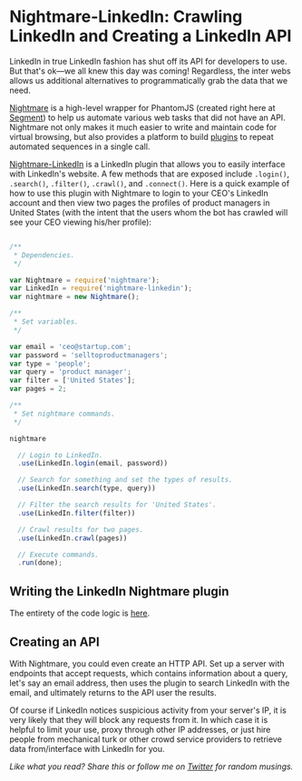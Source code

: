 
# Nightmare-LinkedIn: Crawling LinkedIn and Creating a LinkedIn API

LinkedIn in true LinkedIn fashion has shut off its API for developers to use. But that's ok—we all knew this day was coming! Regardless, the inter webs allows us additional alternatives to programmatically grab the data that we need.

[Nightmare](http://www.nightmarejs.org/) is a high-level wrapper for PhantomJS (created right here at [Segment](https://www.segment.com/)) to help us automate various web tasks that did not have an API. Nightmare not only makes it much easier to write and maintain code for virtual browsing, but also provides a platform to build [plugins](https://github.com/segmentio/nightmare#plugins) to repeat automated sequences in a single call.

[Nightmare-LinkedIn](https://github.com/lambtron/nightmare-linkedin) is a LinkedIn plugin that allows you to easily interface with LinkedIn's website. A few methods that are exposed include `.login()`, `.search()`, `.filter()`, `.crawl()`, and `.connect()`. Here is a quick example of how to use this plugin with Nightmare to login to your CEO's LinkedIn account and then view two pages the profiles of product managers in United States (with the intent that the users whom the bot has crawled will see your CEO viewing his/her profile):

```javascript

/**
 * Dependencies.
 */

var Nightmare = require('nightmare');
var LinkedIn = require('nightmare-linkedin');
var nightmare = new Nightmare();

/**
 * Set variables.
 */

var email = 'ceo@startup.com';
var password = 'selltoproductmanagers';
var type = 'people';
var query = 'product manager';
var filter = ['United States'];
var pages = 2;

/**
 * Set nightmare commands.
 */

nightmare

  // Login to LinkedIn.
  .use(LinkedIn.login(email, password))

  // Search for something and set the types of results.
  .use(LinkedIn.search(type, query))

  // Filter the search results for 'United States'.
  .use(LinkedIn.filter(filter))

  // Crawl results for two pages.
  .use(LinkedIn.crawl(pages))

  // Execute commands.
  .run(done);
```

## Writing the LinkedIn Nightmare plugin

The entirety of the code logic is [here](https://github.com/lambtron/nightmare-linkedin/blob/master/index.js).

## Creating an API

With Nightmare, you could even create an HTTP API. Set up a server with endpoints that accept requests, which contains information about a query, let's say an email address, then uses the plugin to search LinkedIn with the email, and ultimately returns to the API user the results.

Of course if LinkedIn notices suspicious activity from your server's IP, it is very likely that they will block any requests from it. In which case it is helpful to limit your use, proxy through other IP addresses, or just hire people from mechanical turk or other crowd service providers to retrieve data from/interface with LinkedIn for you.

*Like what you read? Share this or follow me on [Twitter](http://www.twitter.com/andyjiang) for random musings.*